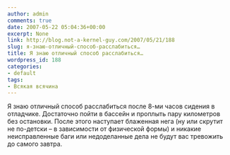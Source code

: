 ```yaml
---
author: admin
comments: true
date: 2007-05-22 05:04:36+00:00
excerpt: None
link: http://blog.not-a-kernel-guy.com/2007/05/21/188
slug: я-знаю-отличный-способ-расслабиться…
title: Я знаю отличный способ расслабиться…
wordpress_id: 188
categories:
- default
tags:
- Всякая всячина
---
```


Я знаю отличный способ расслабиться после 8-ми часов сидения в отладчике. Достаточно пойти в бассейн и проплыть пару километров без остановки. После этого наступает блаженная нега (ну или скрутит не по-детски – в зависимости от физической формы) и никакие неисправленные баги или недоделанные дела не будут вас тревожить до самого завтра.
